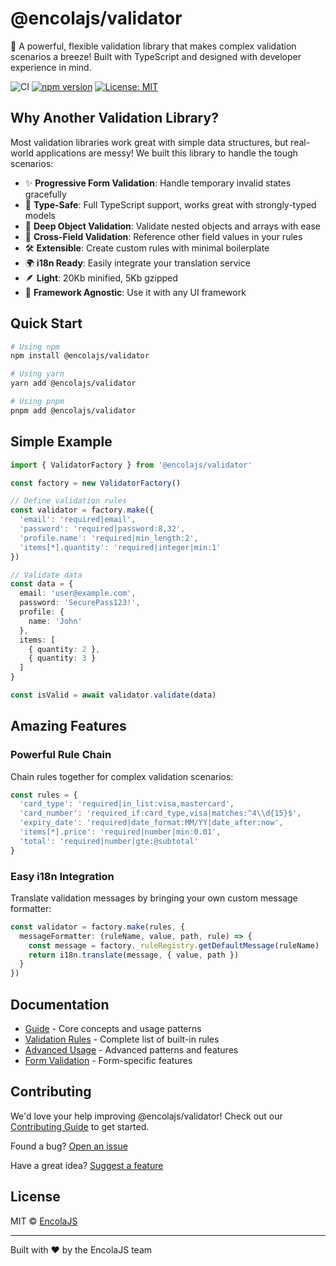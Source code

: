 # @encolajs/validator

🚀 A powerful, flexible validation library that makes complex validation scenarios a breeze! Built with TypeScript and designed with developer experience in mind.

![CI](https://github.com/encolajs/encolajs-validator/workflows/CI/badge.svg)
[![npm version](https://badge.fury.io/js/@encolajs%2Fvalidator.svg)](https://badge.fury.io/js/@encolajs%2Fvalidator)
[![License: MIT](https://img.shields.io/badge/License-MIT-yellow.svg)](https://opensource.org/licenses/MIT)

## Why Another Validation Library?

Most validation libraries work great with simple data structures, but real-world applications are messy! We built this library to handle the tough scenarios:

- ✨ **Progressive Form Validation**: Handle temporary invalid states gracefully
- 🎯 **Type-Safe**: Full TypeScript support, works great with strongly-typed models
- 🌳 **Deep Object Validation**: Validate nested objects and arrays with ease
- 🔄 **Cross-Field Validation**: Reference other field values in your rules
- 🛠 **Extensible**: Create custom rules with minimal boilerplate
- 🌍 **i18n Ready**: Easily integrate your translation service
- 🪶 **Light**: 20Kb minified, 5Kb gzipped
- 🎨 **Framework Agnostic**: Use it with any UI framework

## Quick Start

```bash
# Using npm
npm install @encolajs/validator

# Using yarn
yarn add @encolajs/validator

# Using pnpm
pnpm add @encolajs/validator
```

## Simple Example

```typescript
import { ValidatorFactory } from '@encolajs/validator'

const factory = new ValidatorFactory()

// Define validation rules
const validator = factory.make({
  'email': 'required|email',
  'password': 'required|password:8,32',
  'profile.name': 'required|min_length:2',
  'items[*].quantity': 'required|integer|min:1'
})

// Validate data
const data = {
  email: 'user@example.com',
  password: 'SecurePass123!',
  profile: {
    name: 'John'
  },
  items: [
    { quantity: 2 },
    { quantity: 3 }
  ]
}

const isValid = await validator.validate(data)
```

## Amazing Features

### Powerful Rule Chain

Chain rules together for complex validation scenarios:

```typescript
const rules = {
  'card_type': 'required|in_list:visa,mastercard',
  'card_number': 'required_if:card_type,visa|matches:^4\\d{15}$',
  'expiry_date': 'required|date_format:MM/YY|date_after:now',
  'items[*].price': 'required|number|min:0.01',
  'total': 'required|number|gte:@subtotal'
}
```

### Easy i18n Integration

Translate validation messages by bringing your own custom message formatter:

```typescript
const validator = factory.make(rules, {
  messageFormatter: (ruleName, value, path, rule) => {
    const message = factory._ruleRegistry.getDefaultMessage(ruleName)
    return i18n.translate(message, { value, path })
  }
})
```

## Documentation

- [Guide](./docs/guide.md) - Core concepts and usage patterns
- [Validation Rules](./docs/validation-rules.md) - Complete list of built-in rules
- [Advanced Usage](./docs/advanced-usage.md) - Advanced patterns and features
- [Form Validation](./docs/form-validation.md) - Form-specific features

## Contributing

We'd love your help improving @encolajs/validator! Check out our [Contributing Guide](./CONTRIBUTING.md) to get started.

Found a bug? [Open an issue](https://github.com/encolajs/validator/issues/new?template=bug_report.md)

Have a great idea? [Suggest a feature](https://github.com/encolajs/validator/issues/new?template=feature_request.md)

## License

MIT © [EncolaJS](https://github.com/encolajs)

---

Built with ❤️ by the EncolaJS team